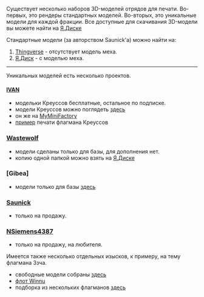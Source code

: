 Существует несколько наборов 3D-моделей отрядов для печати.
Во-первых, это рендеры стандартных моделей. Во-вторых, это уникальные модели для каждой фракции.
Все доступные для скачивания 3D-модели вы можете найти на [Я.Диске](https://disk.yandex.ru/d/luDvT9M7JNbd9w)

Стандартные модели (за авторством Saunick'а) можно найти на:
1) [Thingverse](https://www.thingiverse.com/thing:4191414) - отсутствует модель меха.
2) [Я.Диск](https://disk.yandex.ru/d/_yFFq-p-_xjCIA) - с моделью меха.

---

Уникальных моделей есть несколько проектов.
#### [IVAN](https://www.patreon.com/_IVAN_)
* модельки Креуссов бесплатные, остальное по подписке.
* модели Креуссов можно поглядеть [здесь](https://disk.yandex.ru/d/VgjGbge29R-GmA)
* он же на [MyMiniFactory](https://www.myminifactory.com/users/_IVAN_)
* [пример](https://www.myminifactory.com/prints/3d-print-flagship-for-ghost-of-creuss-from-twilight-imperium-4-37005) печати флагмана Креуссов

### [Wastewolf](https://www.thingiverse.com/wastewolf/designs)
* модели сделаны только для базы, для дополнения нет.
* копию одной папкой можно взять на [Я.Диске](https://disk.yandex.ru/d/PBT29Ec_xZFDHg)

### [Gibea]
* модели только для базы [здесь](https://disk.yandex.ru/d/wWQWqaEsqjp9bw)

### [Saunick](https://www.cgtrader.com/saunick)
* только на продажу.

### [NSiemens4387](https://www.cgtrader.com/nsiemens4387) 
* только на продажу, на любителя.

Имеется также несколько отдельных изысков, к примеру, на тему флагмана Ззча.
* свободные модели собраны [здесь](https://disk.yandex.ru/d/VCU-hWJ8j7A3hQ)
* [флот Winnu](https://www.cgtrader.com/3d-model-collections/winnu-fleet)
* подборка из нескольких флагманов [здесь](https://disk.yandex.ru/d/TEgERQ8ggkfQug)
